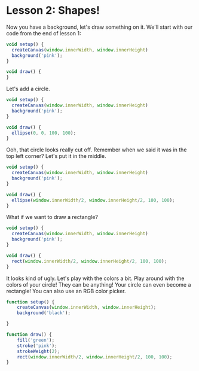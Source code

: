 # Lesson 2: Shapes!

Now you have a background, let's draw something on it. We'll start with our code from the end of lesson 1:

``` javascript
void setup() {
  createCanvas(window.innerWidth, window.innerHeight)
  background('pink');
}

void draw() {
} 
```

Let's add a circle.

``` javascript
void setup() {
  createCanvas(window.innerWidth, window.innerHeight)
  background('pink');
}

void draw() {
  ellipse(0, 0, 100, 100);
} 
```

Ooh, that circle looks really cut off. Remember when we said it was in the top left corner?
Let's put it in the middle.

``` javascript
void setup() {
  createCanvas(window.innerWidth, window.innerHeight)
  background('pink');
}

void draw() {
  ellipse(window.innerWidth/2, window.innerHeight/2, 100, 100);
} 
```

What if we want to draw a rectangle?


``` javascript
void setup() {
  createCanvas(window.innerWidth, window.innerHeight)
  background('pink');
}

void draw() {
  rect(window.innerWidth/2, window.innerHeight/2, 100, 100);
} 
```

It looks kind of ugly. Let's play with the colors a bit. Play around with the colors of your circle! They can be anything! Your circle can even become a rectangle! You can also use an RGB color picker.

``` javascript
function setup() {
	createCanvas(window.innerWidth, window.innerHeight);
	background('black');

}

function draw() {
	fill('green');
	stroke('pink');
	strokeWeight(2);
	rect(window.innerWidth/2, window.innerHeight/2, 100, 100);
}
```

